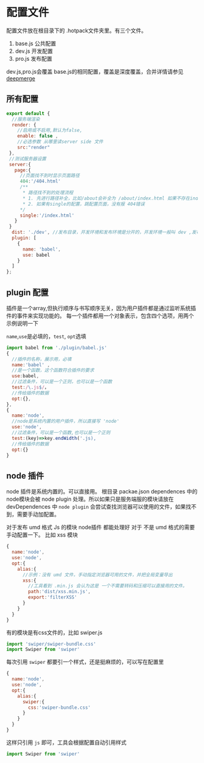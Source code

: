 # 配置文件

配置文件放在根目录下的 .hotpack文件夹里。有三个文件。
1. base.js 公共配置
2. dev.js 开发配置
3. pro.js 发布配置

dev.js,pro.js会覆盖 base.js的相同配置，覆盖是深度覆盖，合并详情请参见 [deepmerge](https://github.com/TehShrike/deepmerge)

## 所有配置
```js
export default {
  //服务端渲染
  render: {
    //启用或不启用,默认为false,
    enable: false ,
    //必选参数 从哪里读server side 文件
    src:"render"
 },
 //测试服务器设置
 server:{
   page:{
     //页面找不到时显示页面路径
     404:'/404.html' 
     /**
      * 路径找不到的处理流程
      * 1. 先进行路径补全，比如/about会补全为 /about/index.html 如果不存在index.html,转到 2
      * 2. 如果有single的配置，跳配置页面，没有报 404错误
     */
     single:'/index.html'
   }
 }
  dist: './dev', //发布目录，开发环境和发布环境是分开的，开发环境一般叫 dev ,发布环境一般叫 dist
  plugin: [
    {
      name: 'babel',
      use: babel
    }
  ]
};

```
## plugin 配置
插件是一个array,但执行顺序与书写顺序无关，因为用户插件都是通过监听系统插件的事件来实现功能的。
每一个插件都用一个对象表示，包含四个选项，用两个示例说明一下

`name`,`use`是必填的，`test`, `opt`选填

```js
import babel from './plugin/babel.js'
{
  //插件的名称，展示用，必填
  name:'babel' ,
  //是一个函数，这个函数符合插件的要求
  use:babel,  
  //过滤条件，可以是一个正则，也可以是一个函数
  test:/\.js$/，
  //传给插件的数据
  opt:{}, 
},
{
  name:'node',
  //node是系统内置的用户插件，所以直接写 'node'
  use:'node', 
  //过滤条件，可以是一个函数,也可以是一个正则
  test:(key)=>key.endWidth('.js),
  //传给插件的数据
  opt:{} 
}
```

## node 插件
node 插件是系统内置的。可以直接用。
根目录 packae.json dependences 中的 node模块会被 node plugin 处理。所以如果只是服务端服的模块请放在 devDependences 中
`node plugin` 会尝试查找浏览器可以使用的文件，如果找不到，需要手动加配置。

对于发布 umd 格式 Js 的模块 node插件 都能处理好
对于 不是 umd 格式的需要手动配置一下。
比如 xss 模块
```js
{
  name:'node',
  use:'node',
  opt:{
    alias:{
      //示例：没有 umd 文件，手动指定浏览器可用的文件，并把全局变量导出
      xss:{
        //工具看到 .min.js 会认为这是 一个不需要转码和压缩可以直接用的文件。
        path:'dist/xss.min.js', 
        export:'filterXSS' 
      }
    }
  } 
}
```
有的模块是有css文件的，比如 swiper.js

```js
import 'swiper/swiper-bundle.css'
import Swiper from 'swiper'
```
每次引用 `swiper` 都要引一个样式，还是挺麻烦的，可以写在配置里

```js
{
  name:'node',
  use:'node',
  opt:{
    alias:{
      swiper:{
        css:'swiper-bundle.css'
      }
    }
  } 
}
```

这样只引用 `js` 即可，工具会根据配置自动引用样式
```js
import Swiper from 'swiper'
```